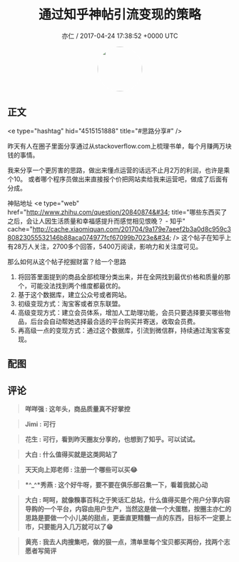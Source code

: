 <h1 align="center">通过知乎神帖引流变现的策略</h1>
<p align="center">
    <a>亦仁 / 2017-04-24 17:38:52 &#43;0000 UTC</a>
</p>

<div align="center">
    <img src="https://images.zsxq.com/Fn3NQqCN8nuGF86yZPXSbEsl0mb3?e=1590940799&amp;token=kIxbL07-8jAj8w1n4s9zv64FuZZNEATmlU_Vm6zD:pfbNc8W3hS0oYG_hyXXh_rHMHuc=" width="100" height="100" style="border:1px solid;border-radius:50%; color:#ffffff"/>
</div>

## 正文

<div>
&lt;e type=&#34;hashtag&#34; hid=&#34;4515151888&#34; title=&#34;#思路分享#&#34; /&gt;  

昨天有人在圈子里面分享通过从stackoverflow.com上梳理书单，每个月赚两万块钱的事情。 

我来分享一个更厉害的思路，做出来懂点运营的话远不止月2万的利润，也许是乘个10。  或者哪个程序员做出来直接报个价把网站卖给我来运营吧，做成了后面有分成。

神贴地址
&lt;e type=&#34;web&#34; href=&#34;http://www.zhihu.com/question/20840874&#34; title=&#34;哪些东西买了之后，会让人因生活质量和幸福感提升而感觉相见恨晚？ - 知乎&#34; cache=&#34;http://cache.xiaomiquan.com/201704/9a179e7aeef2b3a0d8c959c380823055532146b88aca074977fcf67099b7023e&#34; /&gt; 
这个帖子在知乎上有28万人关注，2700多个回答，5400万阅读，影响力和关注度可见。

那么如何从这个帖子挖掘财富？给一个思路

1. 将回答里面提到的商品全部梳理分类出来，并在全网找到最优价格和质量的那个，可能没法找到两个维度都最优的。  
2. 基于这个数据库，建立公众号或者网站。 
3. 初级变现方式：淘宝客或者京东联盟。
4. 高级变现方式：建立会员体系，增加人工助理功能，会员只要选择要买哪些物品，后台会自动帮她选择最合适的平台购买并寄送，收取会员费。
5. 再高级一点的变现方式：通过这个数据库，引流到微信群，持续通过淘宝客变现。
</div>

## 配图
<div class="image" align="center">

</div>

## 评论

<div align="left">
<div>

<blockquote >
<span> <strong>咩咩强 : 这年头，商品质量真不好掌控 </strong></span>
</blockquote>

<blockquote >
<span> <strong>Jimi : 可行 </strong></span>
</blockquote>

<blockquote >
<span> <strong>花生 : 可行，看到昨天圈友分享的，也想到了知乎。可以试试。 </strong></span>
</blockquote>

<blockquote >
<span> <strong>大白 : 什么值得买就是这类网站了 </strong></span>
</blockquote>

<blockquote >
<span> <strong>天天向上郑老师 : 注册一个哪些可以买😂 </strong></span>
</blockquote>

<blockquote >
<span> <strong>*^_^*秀燕 : 这个好牛呀，要不要在俱乐部召集一下，看着我就心动 </strong></span>
</blockquote>

<blockquote >
<span> <strong>大白 : 呵呵，就像糗事百科之于笑话汇总站，什么值得买是个用户分享内容导购的一个平台，内容由用户生产，当然这是做一个大蛋糕，按圈主亦仁的思路是要做一个小儿美的甜点，更垂直更精髓一点的东西，目标不一定要上市，只要能月入几万就可以了😁 </strong></span>
</blockquote>

<blockquote >
<span> <strong>黄亮 : 我去人肉搜集吧，做的狠一点，清单里每个宝贝都买两份，找两个志愿者写简评 </strong></span>
</blockquote>

</div>
</div>